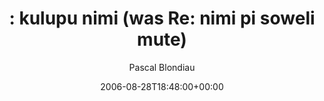 ---
title: ': kulupu nimi (was Re: nimi pi soweli mute)'
posts: 1
hash: 't528'
author: 'Pascal Blondiau'
date: 2006-08-28T18:48:00+00:00
sources:
  - http://forums.tokipona.org/viewtopic.php%3Ft=528.html
---